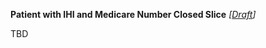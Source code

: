 **Patient with IHI and Medicare Number Closed Slice** *[[Draft](http://hl7.org/fhir/r4/valueset-publication-status.html)]*

TBD